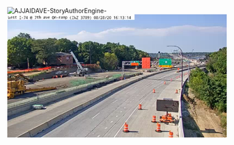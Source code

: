 ![AJJAIDAVE-StoryAuthorEngine-](https://github.com/StateDocuments/Illinois/blob/master/camera.jpg)
![AJJAIDAVE-StoryAuthorEngine-](https://github.com/StateDocuments/Illinois/blob/master/iwz3709lb.flv.jpg)
